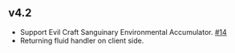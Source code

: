 ## v4.2
* Support Evil Craft Sanguinary Environmental Accumulator. [#14](https://github.com/Kotori316/FluidTank/issues/14)
* Returning fluid handler on client side.
